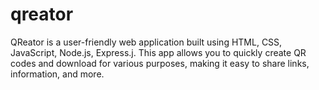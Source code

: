 # qreator
QReator is a user-friendly web application built using HTML, CSS, JavaScript, Node.js, Express.j. This app allows you to quickly create QR codes and download for various purposes, making it easy to share links, information, and more.
